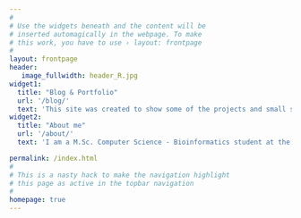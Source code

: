 ```yaml
---
#
# Use the widgets beneath and the content will be
# inserted automagically in the webpage. To make
# this work, you have to use › layout: frontpage
#
layout: frontpage
header:
   image_fullwidth: header_R.jpg
widget1:
  title: "Blog & Portfolio"
  url: '/blog/'
  text: 'This site was created to show some of the projects and small scripts I am working on and to keep myself on track by trying to analyse different kinds of datasets. This site will also double as my portfolio in the <a href="https://mvdsman.github.io/projects/">Project</a> section. More content will follow soon!'
widget2:
  title: "About me"
  url: '/about/'
  text: 'I am a M.Sc. Computer Science - Bioinformatics student at the University of Leiden and the Technical University of Delft in the Netherlands. My B.Sc. was Biology, so most of my initial experience with programming and visualisation was done in my spare time out of interest. Throughout my education, I became aware that bioinformatics was the way to go for me, as I became more and more motivated to visualise and analyse everything that we found during our experiments in the lab and the field.'

permalink: /index.html
#
# This is a nasty hack to make the navigation highlight
# this page as active in the topbar navigation
#
homepage: true
---
```


